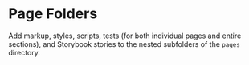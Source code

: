 # Page Folders

Add markup, styles, scripts, tests (for both individual pages and entire sections), and Storybook stories to the nested subfolders of the `pages` directory.
